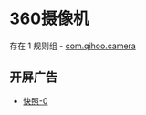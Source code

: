 # 360摄像机

存在 1 规则组 - [com.qihoo.camera](/src/apps/com.qihoo.camera.ts)

## 开屏广告

- [快照-0](https://gkd-kit.songe.li/import/12846783)
